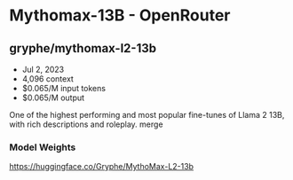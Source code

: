 # Mythomax-13B - OpenRouter

## gryphe/mythomax-l2-13b

- Jul 2, 2023
- 4,096 context
- $0.065/M input tokens
- $0.065/M output

One of the highest performing and most popular fine-tunes of Llama 2 13B, with rich descriptions and roleplay. merge

### Model Weights

https://huggingface.co/Gryphe/MythoMax-L2-13b
